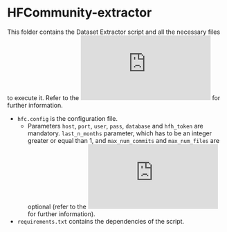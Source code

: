 # HFCommunity-extractor

This folder contains the Dataset Extractor script and all the necessary files to execute it.
Refer to the ![docs](https://github.com/SOM-Research/HFCommunity/docs/usage.html) for further information.

* `hfc.config` is the configuration file.
    * Parameters `host`, `port`, `user`, `pass`, `database` and `hfh_token` are mandatory. `last_n_months` parameter, which has to be an integer greater or equal than 1, and `max_num_commits` and `max_num_files` are optional (refer to the ![docs](https://github.com/SOM-Research/HFCommunity/docs/usage.html) for further information).
* `requirements.txt` contains the dependencies of the script.